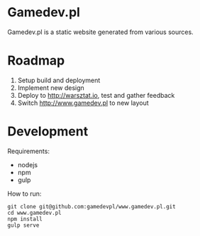 # Gamedev.pl

Gamedev.pl is a static website generated from various sources.

# Roadmap

1. Setup build and deployment
2. Implement new design
3. Deploy to http://warsztat.io, test and gather feedback
4. Switch http://www.gamedev.pl to new layout

# Development

Requirements:

- nodejs
- npm
- gulp

How to run:

    git clone git@github.com:gamedevpl/www.gamedev.pl.git
    cd www.gamedev.pl
    npm install
    gulp serve
  
  
